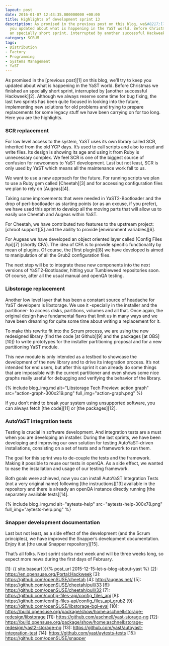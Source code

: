 ```yaml
---
layout: post
date: 2016-01-07 12:43:35.000000000 +00:00
title: Highlights of development sprint 13
description: As promised in the previous post on this blog, we&#8217;ll try to keep
  you updated about what is happening in the YaST world. Before Christmas we finished
  an specially short sprint, interrupted by another successful Hackweek.
category: SCRUM
tags:
- Distribution
- Factory
- Programming
- Systems Management
- YaST
---
```


As promised in the [previous post][1] on this blog, we’ll try to keep
you updated about what is happening in the YaST world. Before Christmas
we finished an specially short sprint, interrupted by [another
successful Hackweek][2]. Although we always reserve some time for bug
fixing, the last two sprints has been quite focused in looking into the
future, implementing new solutions for old problems and trying to
prepare replacements for some legacy stuff we have been carrying on for
too long. Here you are the highlights.

### SCR replacement

For low level access to the system, YaST uses its own library called
SCR, inherited from the old YCP days. It’s used to call scripts and also
to read and write files. Its design is showing its age and using it from
Ruby is unnecessary complex. We feel SCR is one of the biggest source of
confusion for newcomers to YaST development. Last but not least, SCR is
only used by YaST which means all the maintenance work fall to us.

We want to use a new approach for the future. For running scripts we
plan to use a Ruby gem called [Cheetah][3] and for accessing
configuration files we plan to rely on [Augeas][4].

Taking some improvements that were needed in YaST2-Bootloader and the
drop of perl-bootloader as starting points (or as an excuse, if you
prefer), we have used this sprint to develop all the moving parts that
will allow us to easily use Cheetah and Augeas within YaST.

For Cheetah, we have contributed two features to the upstream project:
[chroot support][5] and the ability to provide [environment
variables][6].

For Augeas we have developed an object oriented layer called [Config
Files Api][7] (shortly CFA). The idea of CFA is to provide specific
functionality by mean of plugins. Of course, the [first plugin][8] we
have developed is aimed to manipulation of all the Grub2 configuration
files.

The next step will be to integrate these new components into the next
versions of YaST2-Bootloader, hitting your Tumbleweed repositories soon.
Of course, after all the usual manual and openQA testing.

### Libstorage replacement

Another low level layer that has been a constant source of headache for
YaST developers is libstorage. We use it -specially in the installer and
the partitioner- to access disks, partitions, volumes and all that. Once
again, the original design have fundamental flaws that limit us in many
ways and we have been dreaming for quite some time about writing a
replacement for it.

To make this rewrite fit into the Scrum process, we are using the new
redesigned library (find the code [at Github][9] and the packages [at
OBS][10]) to write prototypes for the installer partitioning proposal
and for a new partitioning YaST module.

This new module is only intended as a testbed to showcase the
development of the new library and to drive its integration process.
It’s not intended for end users, but after this sprint it can already do
some things that are impossible with the current partitioner and even
shows some nice graphs really useful for debugging and verifying the
behavior of the library.

{% include blog_img.md alt="Libstorage Tech Preview: action graph"
src="action-graph-300x219.png" full_img="action-graph.png" %}

If you don’t mind to break your system using unsupported software, you
can always fetch [the code][11] or [the packages][12].

### AutoYaST integration tests

Testing is crucial in software development. And integration tests are a
must when you are developing an installer. During the last sprints, we
have been developing and improving our own solution for testing
AutoYaST-driven installations, consisting on a set of tests and a
framework to run them.

The goal for this sprint was to de-couple the tests and the framework.
Making it possible to reuse our tests in openQA. As a side effect, we
wanted to ease the installation and usage of our testing framework.

Both goals were achieved, now you can install AutoYaST Integration Tests
(not a very original name) following [the instructions][13] available in
the repository and there is already an openQA instance directly running
[the separately available tests][14].

{% include blog_img.md alt="aytests-help" src="aytests-help-300x78.png"
full_img="aytests-help.png" %}

### Snapper development documentation

Last but not least, as a side effect of the development (and the Scrum
principles), we have improved the Snapper’s development documentation.
Enjoy it at [the usual Snapper repository][15].

That’s all folks. Next sprint starts next week and will be three weeks
long, so expect more news during the first days of February.



[1]: {{ site.baseurl }}{% post_url 2015-12-15-let-s-blog-about-yast %}
[2]: https://en.opensuse.org/Portal:Hackweek
[3]: https://github.com/openSUSE/cheetah
[4]: http://augeas.net/
[5]: https://github.com/openSUSE/cheetah/pull/33
[6]: https://github.com/openSUSE/cheetah/pull/32
[7]: https://github.com/config-files-api/config_files_api
[8]: https://github.com/config-files-api/config_files_api_grub2
[9]: https://github.com/openSUSE/libstorage-bgl-eval
[10]: https://build.opensuse.org/package/show/home:aschnell:storage-redesign/libstorage
[11]: https://github.com/aschnell/yast-storage-ng
[12]: https://build.opensuse.org/package/show/home:aschnell:storage-redesign/yast2-storage-ng
[13]: https://github.com/yast/autoyast-integration-test
[14]: https://github.com/yast/aytests-tests
[15]: https://github.com/openSUSE/snapper
